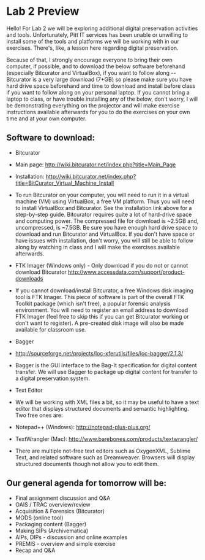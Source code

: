 # Lab 2 Preview

Hello! For Lab 2 we will be exploring additional digital preservation activities and tools. Unfortunately, Pitt IT services has been unable or unwilling to install some of the tools and platforms we will be working with in our exercises. There's, like, a lesson here regarding digital preservation.

Because of that, I strongly encourage everyone to bring their own computer, if possible, and to download the below software beforehand (especially Bitcurator and VirtualBox), if you want to follow along -- Bitcurator is a very large download (7+GB) so please make sure you have hard drive space beforehand and time to download and install before class if you want to follow along on your personal laptop. If you cannot bring a laptop to class, or have trouble installing any of the below, don't worry, I will be demonstrating everything on the projector and will make exercise instructions available afterwards for you to do the exercises on your own time and at your own computer.

## Software to download:

* Bitcurator
 * Main page: http://wiki.bitcurator.net/index.php?title=Main_Page
 * Installation: http://wiki.bitcurator.net/index.php?title=BitCurator_Virtual_Machine_Install
 * To run Bitcurator on your computer, you will need to run it in a virtual machine (VM) using VirtualBox, a free VM platform. Thus you will need to install VirtualBox and Bitcurator. See the installation link above for a step-by-step guide. Bitcurator requires quite a lot of hard-drive space and computing power. The compressed file for download is ~2.5GB and, uncompressed, is ~7.5GB. Be sure you have enough hard drive space to download and run Bitcurator and VirtualBox. If you don't have space or have issues with installation, don't worry, you will still be able to follow along by watching in class and I will make the exercises available afterwards.

* FTK Imager (Windows only) - Only download if you do not or cannot download Bitcurator
http://www.accessdata.com/support/product-downloads
 * If you cannot download/install Bitcurator, a free Windows disk imaging tool is FTK Imager. This piece of software is part of the overall FTK Toolkit package (which isn't free), a popular forensic analysis environment. You will need to register an email address to download FTK Imager (feel free to skip this if you can get Bitcurator working or don't want to register). A pre-created disk image will also be made available for classroom use.

* Bagger
 * http://sourceforge.net/projects/loc-xferutils/files/loc-bagger/2.1.3/
 * Bagger is the GUI interface to the Bag-It specification for digital content transfer. We will use Bagger to package up digital content for transfer to a digital preservation system.

* Text Editor
 * We will be working with XML files a bit, so it may be useful to have a text editor that displays structured documents and semantic highlighting. Two free ones are:
 * Notepad++ (Windows): http://notepad-plus-plus.org/
 * TextWrangler (Mac): http://www.barebones.com/products/textwrangler/
 * There are multiple not-free text editors such as OxygenXML, Sublime Text, and related software such as Dreamweaver. Browsers will display structured documents though not allow you to edit them.

## Our general agenda for tomorrow will be:

* Final assignment discussion and Q&A
* OAIS / TRAC overview/review
* Acquisition & Forensics (Bitcurator)
* MODS (online tool)
* Packaging content (Bagger)
* Making SIPs (Archivematica)
* AIPs, DIPs - discussion and online examples
* PREMIS - overview and simple exercise
* Recap and Q&A
